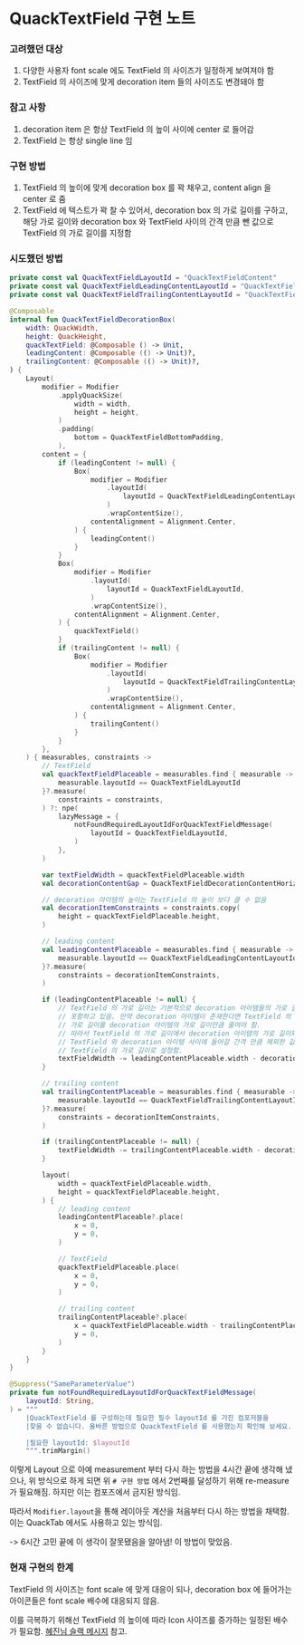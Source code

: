 # QuackTextField 구현 노트

### 고려했던 대상

1. 다양한 사용자 font scale 에도 TextField 의 사이즈가 일정하게 보여져야 함
2. TextField 의 사이즈에 맞게 decoration item 들의 사이즈도 변경돼야 함

### 참고 사항

1. decoration item 은 항상 TextField 의 높이 사이에 center 로 들어감
2. TextField 는 항상 single line 임

### 구현 방법

1. TextField 의 높이에 맞게 decoration box 를 꽉 채우고, content align 을 center 로 줌
1. TextField 에 텍스트가 꽉 찰 수 있어서, decoration box 의 가로 길이를 구하고, 해당 가로 길이와 decoration box 와 TextField 사이의 간격 만큼 뺀 값으로 TextField 의 가로 길이를 지정함

### 시도했던 방법

```kotlin
private const val QuackTextFieldLayoutId = "QuackTextFieldContent"
private const val QuackTextFieldLeadingContentLayoutId = "QuackTextFieldLeadingContent"
private const val QuackTextFieldTrailingContentLayoutId = "QuackTextFieldTrailingContent"

@Composable
internal fun QuackTextFieldDecorationBox(
    width: QuackWidth,
    height: QuackHeight,
    quackTextField: @Composable () -> Unit,
    leadingContent: @Composable (() -> Unit)?,
    trailingContent: @Composable (() -> Unit)?,
) {
    Layout(
        modifier = Modifier
            .applyQuackSize(
                width = width,
                height = height,
            )
            .padding(
                bottom = QuackTextFieldBottomPadding,
            ),
        content = {
            if (leadingContent != null) {
                Box(
                    modifier = Modifier
                        .layoutId(
                            layoutId = QuackTextFieldLeadingContentLayoutId,
                        )
                        .wrapContentSize(),
                    contentAlignment = Alignment.Center,
                ) {
                    leadingContent()
                }
            }
            Box(
                modifier = Modifier
                    .layoutId(
                        layoutId = QuackTextFieldLayoutId,
                    )
                    .wrapContentSize(),
                contentAlignment = Alignment.Center,
            ) {
                quackTextField()
            }
            if (trailingContent != null) {
                Box(
                    modifier = Modifier
                        .layoutId(
                            layoutId = QuackTextFieldTrailingContentLayoutId,
                        )
                        .wrapContentSize(),
                    contentAlignment = Alignment.Center,
                ) {
                    trailingContent()
                }
            }
        },
    ) { measurables, constraints ->
        // TextField
        val quackTextFieldPlaceable = measurables.find { measurable ->
            measurable.layoutId == QuackTextFieldLayoutId
        }?.measure(
            constraints = constraints,
        ) ?: npe(
            lazyMessage = {
                notFoundRequiredLayoutIdForQuackTextFieldMessage(
                    layoutId = QuackTextFieldLayoutId,
                )
            },
        )

        var textFieldWidth = quackTextFieldPlaceable.width
        val decorationContentGap = QuackTextFieldDecorationContentHorizontalPadding.roundToPx()

        // decoration 아이템의 높이는 TextField 의 높이 보다 클 수 없음
        val decorationItemConstraints = constraints.copy(
            height = quackTextFieldPlaceable.height,
        )

        // leading content
        val leadingContentPlaceable = measurables.find { measurable ->
            measurable.layoutId == QuackTextFieldLeadingContentLayoutId
        }?.measure(
            constraints = decorationItemConstraints,
        )

        if (leadingContentPlaceable != null) {
            // TextField 의 가로 길이는 기본적으로 decoration 아이템들의 가로 길이를
            // 포함하고 있음. 만약 decoration 아이템이 존재한다면 TextField 의
            // 가로 길이를 decoration 아이템의 가로 길이만큼 줄여야 함.
            // 따라서 TextField 의 가로 길이에서 decoration 아이템의 가로 길이와
            // TextField 와 decoration 아이템 사이에 들어갈 간격 만큼 제외한 값으로
            // TextField 의 가로 길이로 설정함.
            textFieldWidth -= leadingContentPlaceable.width - decorationContentGap
        }

        // trailing content
        val trailingContentPlaceable = measurables.find { measurable ->
            measurable.layoutId == QuackTextFieldTrailingContentLayoutId
        }?.measure(
            constraints = decorationItemConstraints,
        )

        if (trailingContentPlaceable != null) {
            textFieldWidth -= trailingContentPlaceable.width - decorationContentGap
        }

        layout(
            width = quackTextFieldPlaceable.width,
            height = quackTextFieldPlaceable.height,
        ) {
            // leading content
            leadingContentPlaceable?.place(
                x = 0,
                y = 0,
            )

            // TextField
            quackTextFieldPlaceable.place(
                x = 0,
                y = 0,
            )

            // trailing content
            trailingContentPlaceable?.place(
                x = quackTextFieldPlaceable.width - trailingContentPlaceable.width,
                y = 0,
            )
        }
    }
}

@Suppress("SameParameterValue")
private fun notFoundRequiredLayoutIdForQuackTextFieldMessage(
    layoutId: String,
) = """
    |QuackTextField 를 구성하는데 필요한 필수 layoutId 를 가진 컴포저블을
    |찾을 수 없습니다. 올바른 방법으로 QuackTextField 를 사용했는지 확인해 보세요.

    |필요한 layoutId: $layoutId
    """.trimMargin()
```

이렇게 Layout 으로 아예 measurement 부터 다시 하는 방법을 4시간 끝에 생각해 냈으나, 위 방식으로 하게 되면 위 `# 구현 방법` 에서 2번째를 달성하기 위해 re-measure 가 필요해짐. 하지만 이는 컴포즈에서 금지된 방식임.

따라서 `Modifier.layout`을 통해 레이아웃 계산을 처음부터 다시 하는 방법을 채택함. 이는 QuackTab 에서도 사용하고 있는 방식임.

-> 6시간 고민 끝에 이 생각이 잘못됐음을 알아냄! 이 방법이 맞았음.

### 현재 구현의 한계

TextField 의 사이즈는 font scale 에 맞게 대응이 되나, decoration box 에 들어가는 아이콘들은 font scale 배수에 대응되지 않음.

이를 극복하기 위해선 TextField 의 높이에 따라 Icon 사이즈를 증가하는 일정된 배수가 필요함. [혜진님 슬랙 메시지](https://sungbinland.slack.com/archives/C03CM18M529/p1662186262016929?thread_ts=1662181872.638669&cid=C03CM18M529) 참고.

